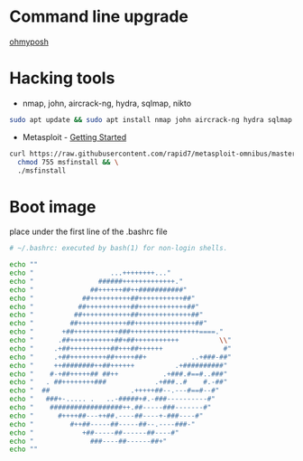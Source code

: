 # Command line upgrade
[ohmyposh](https://ohmyposh.dev/docs/installation/linux)

# Hacking tools
- nmap, john, aircrack-ng, hydra, sqlmap, nikto
```bash
sudo apt update && sudo apt install nmap john aircrack-ng hydra sqlmap nikto
```
- Metasploit - [Getting Started](https://www.metasploit.com/get-started)
```bash
curl https://raw.githubusercontent.com/rapid7/metasploit-omnibus/master/config/templates/metasploit-framework-wrappers/msfupdate.erb > msfinstall && \
  chmod 755 msfinstall && \
  ./msfinstall
```

# Boot image
place under the first line of the .bashrc file
```bash
# ~/.bashrc: executed by bash(1) for non-login shells.

echo ""
echo "                   ...++++++++..."
echo "                ######+++++++++++++."
echo "              ##++++++##++###########"
echo "            ##++++++++++##+++++++++++##"
echo "           ##+++++++++++##++++++++++++##"
echo "          ##++++++++++++##+++++++++++++##"
echo "         ##++++++++++++##+++++++++++++++##"
echo "       +##+++++++++++###+++++++++++++++++====."
echo "      .##+++++++++++##+##+++++++++++          \\"
echo "     .+##++++++++++##+++##++++++               #"
echo "     .+##+++++++++##+++++##+           ..+###-##"
echo "     ++########++##++++++          .+##########"
echo "    #-+##+++++## ##++           .+###.#==#..###"
echo "   . ##++++++++###            .+###..#    #.-##"
echo "  ##                    .+++++##--.---#==#--#"
echo "   ###+-..... .   ..-#####+#.-###----------#"
echo "    ##################++.##-----###-------#"
echo "      #++++##---++##.----##----+-###----#"
echo "         #++##-----##-----##--.----###-"
echo "            +##-----##------##----#"
echo "              ###----##------##+"
echo ""
```

